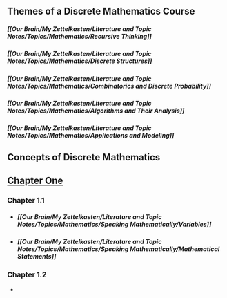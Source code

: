 ## Themes of a Discrete Mathematics Course
##### [[Our Brain/My Zettelkasten/Literature and Topic Notes/Topics/Mathematics/Recursive Thinking]]
##### [[Our Brain/My Zettelkasten/Literature and Topic Notes/Topics/Mathematics/Discrete Structures]]
##### [[Our Brain/My Zettelkasten/Literature and Topic Notes/Topics/Mathematics/Combinatorics and Discrete Probability]]
##### [[Our Brain/My Zettelkasten/Literature and Topic Notes/Topics/Mathematics/Algorithms and Their Analysis]]
##### [[Our Brain/My Zettelkasten/Literature and Topic Notes/Topics/Mathematics/Applications and Modeling]]

## Concepts of Discrete Mathematics

## [Chapter One](Our%20Brain/My%20Zettelkasten/Literature%20and%20Topic%20Notes/Readwise/Books/Discrete%20Mathematics%20with%20Applications/Discrete%20Mathematics%20with%20Applications%20-%20Chapter%20One.canvas)
### Chapter 1.1 
- ##### [[Our Brain/My Zettelkasten/Literature and Topic Notes/Topics/Mathematics/Speaking Mathematically/Variables]]
- ##### [[Our Brain/My Zettelkasten/Literature and Topic Notes/Topics/Mathematics/Speaking Mathematically/Mathematical Statements]]

### Chapter 1.2
- 